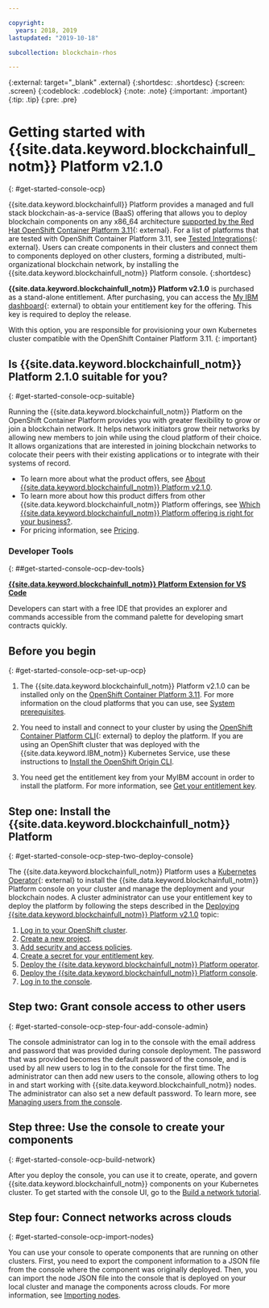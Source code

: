 ```yaml
---

copyright:
  years: 2018, 2019
lastupdated: "2019-10-18"

subcollection: blockchain-rhos

---
```


{:external: target="_blank" .external}
{:shortdesc: .shortdesc}
{:screen: .screen}
{:codeblock: .codeblock}
{:note: .note}
{:important: .important}
{:tip: .tip}
{:pre: .pre}

# Getting started with {{site.data.keyword.blockchainfull_notm}} Platform v2.1.0
{: #get-started-console-ocp}

{{site.data.keyword.blockchainfull}} Platform provides a managed and full stack blockchain-as-a-service (BaaS) offering that allows you to deploy blockchain components on any x86_64 architecture [supported by the Red Hat OpenShift Container Platform 3.11](https://docs.openshift.com/container-platform/3.11/install/prerequisites.html){: external}. For a list of platforms that are tested with OpenShift Container Platform 3.11, see [Tested Integrations](https://access.redhat.com/articles/2176281){: external}. Users can create components in their clusters and connect them to components deployed on other clusters, forming a distributed, multi-organizational blockchain network, by installing the {{site.data.keyword.blockchainfull_notm}} Platform console.
{:shortdesc}

**{{site.data.keyword.blockchainfull_notm}} Platform v2.1.0** is purchased as a stand-alone entitlement. After purchasing, you can access the [My IBM dashboard](https://myibm.ibm.com/dashboard/){: external} to obtain your entitlement key for the offering. This key is required to deploy the release.

With this option, you are responsible for provisioning your own Kubernetes cluster compatible with the OpenShift Container Platform 3.11.
{: important}

## Is {{site.data.keyword.blockchainfull_notm}} Platform 2.1.0 suitable for you?
{: #get-started-console-ocp-suitable}

Running the {{site.data.keyword.blockchainfull_notm}} Platform on the OpenShift Container Platform provides you with greater flexibility to grow or join a blockchain network. It helps network initiators grow their networks by allowing new members to join while using the cloud platform of their choice. It allows organizations that are interested in joining blockchain networks to colocate their peers with their existing applications or to integrate with their systems of record.
- To learn more about what the product offers, see [About {{site.data.keyword.blockchainfull_notm}} Platform v2.1.0](/docs/services/blockchain-rhos?topic=blockchain-rhos-console-ocp-about).
- To learn more about how this product differs from other {{site.data.keyword.blockchainfull_notm}} Platform offerings, see [Which {{site.data.keyword.blockchainfull_notm}} Platform offering is right for your business?](/docs/services/blockchain-rhos?topic=blockchain-rhos-console-ocp-about#get-started-console-ocp-which-ibp).
- For pricing information, see [Pricing](/docs/services/blockchain-rhos?topic=blockchain-rhos-ibp-rhos-pricing).

### Developer Tools
{: ##get-started-console-ocp-dev-tools}

[**{{site.data.keyword.blockchainfull_notm}} Platform Extension for VS Code**](/docs/services/blockchain?topic=blockchain-develop-vscode#develop-vscode)  

Developers can start with a free IDE that provides an explorer and commands accessible from the command palette for developing smart contracts quickly.

## Before you begin
{: #get-started-console-ocp-set-up-ocp}

1. The {{site.data.keyword.blockchainfull_notm}} Platform v2.1.0 can be installed only on the [OpenShift Container Platform 3.11](https://docs.openshift.com/container-platform/3.11/welcome/index.html). For more information on the cloud platforms that you can use, see [System prerequisites](/docs/services/blockchain-rhos?topic=blockchain-rhos-console-ocp-about#console-ocp-about-prerequisites).

2. You need to install and connect to your cluster by using the [OpenShift Container Platform CLI](https://docs.openshift.com/container-platform/3.11/cli_reference/get_started_cli.html#installing-the-cli){: external} to deploy the platform. If you are using an OpenShift cluster that was deployed with the {{site.data.keyword.IBM_notm}} Kubernetes Service, use these instructions to [Install the OpenShift Origin CLI](/docs/openshift?topic=openshift-openshift-cli#cli_oc).

3. You need get the entitlement key from your MyIBM account in order to install the platform. For more information, see [Get your entitlement key](/docs/services/blockchain-rhos/howto?topic=blockchain-rhos-deploy-ocp#deploy-ocp-entitlement-key).

## Step one: Install the {{site.data.keyword.blockchainfull_notm}} Platform
{: #get-started-console-ocp-step-two-deploy-console}

The {{site.data.keyword.blockchainfull_notm}} Platform uses a [Kubernetes Operator](https://www.openshift.com/learn/topics/operators){: external} to install the {{site.data.keyword.blockchainfull_notm}} Platform console on your cluster and manage the deployment and your blockchain nodes. A cluster administrator can use your entitlement key to deploy the platform by following the steps described in the [Deploying {{site.data.keyword.blockchainfull_notm}} Platform v2.1.0](/docs/services/blockchain-rhos/howto?topic=blockchain-rhos-deploy-ocp#deploy-ocp) topic:

  1. [Log in to your OpenShift cluster](/docs/services/blockchain-rhos/howto?topic=blockchain-rhos-deploy-ocp#deploy-ocp-login).
  2. [Create a new project](/docs/services/blockchain-rhos/howto?topic=blockchain-rhos-deploy-ocp#deploy-ocp-project).
  3. [Add security and access policies](/docs/services/blockchain-rhos/howto?topic=blockchain-rhos-deploy-ocp#deploy-ocp-scc).
  4. [Create a secret for your entitlement key](/docs/services/blockchain-rhos/howto?topic=blockchain-rhos-deploy-ocp#deploy-ocp-docker-registry-secret).
  5. [Deploy the {{site.data.keyword.blockchainfull_notm}} Platform operator](/docs/services/blockchain-rhos/howto?topic=blockchain-rhos-deploy-ocp#deploy-ocp-operator).
  6. [Deploy the {{site.data.keyword.blockchainfull_notm}} Platform console](/docs/services/blockchain-rhos/howto?topic=blockchain-rhos-deploy-ocp#deploy-ocp-console).
  7. [Log in to the console](/docs/services/blockchain-rhos/howto?topic=blockchain-rhos-deploy-ocp#deploy-ocp-log-in).

## Step two: Grant console access to other users
{: #get-started-console-ocp-step-four-add-console-admin}

The console administrator can log in to the console with the email address and password that was provided during console deployment. The password that was provided becomes the default password of the console, and is used by all new users to log in to the console for the first time. The administrator can then add new users to the console, allowing others to log in and start working with {{site.data.keyword.blockchainfull_notm}} nodes. The administrator can also set a new default password. To learn more, see [Managing users from the console](/docs/services/blockchain-rhos?topic=blockchain-rhos-console-icp-manage#console-icp-manage-users).

## Step three: Use the console to create your components
{: #get-started-console-ocp-build-network}

After you deploy the console, you can use it to create, operate, and govern {{site.data.keyword.blockchainfull_notm}} components on your Kubernetes cluster. To get started with the console UI, go to the [Build a network tutorial](/docs/services/blockchain-rhos/howto?topic=blockchain-rhos-ibp-console-build-network#ibp-console-build-network).

## Step four: Connect networks across clouds
{: #get-started-console-ocp-import-nodes}

You can use your console to operate components that are running on other clusters. First, you need to export the component information to a JSON file from the console where the component was originally deployed. Then, you can import the node JSON file into the console that is deployed on your local cluster and manage the components across clouds. For more information, see [Importing nodes](/docs/services/blockchain-rhos/howto?topic=blockchain-rhos-ibp-console-import-nodes#ibp-console-import-nodes).
